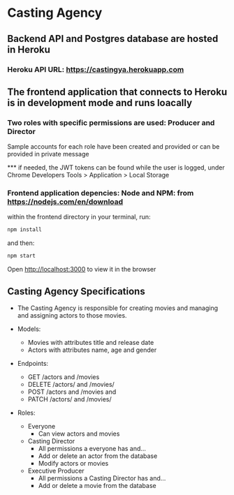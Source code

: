 # Casting Agency

## Backend API and Postgres database are hosted in Heroku

### Heroku API URL: https://castingya.herokuapp.com

## The frontend application that connects to Heroku is in development mode and runs loacally

### Two roles with specific permissions are used: Producer and Director

Sample accounts for each role have been created and provided or can be provided in private message

*** if needed, the JWT tokens can be found while the user is logged, under Chrome Developers Tools > Application > Local Storage

### Frontend application depencies: Node and NPM: from https://nodejs.com/en/download

within the frontend directory in your terminal, run:

```bash
npm install
```
and then:

```bash
npm start
```
Open [http://localhost:3000](http://localhost:3000) to view it in the browser

## Casting Agency Specifications

* The Casting Agency is responsible for creating movies and managing and assigning actors to those movies.

* Models:

  * Movies with attributes title and release date
  * Actors with attributes name, age and gender
* Endpoints:
  * GET /actors and /movies
  * DELETE /actors/ and /movies/
  * POST /actors and /movies and
  * PATCH /actors/ and /movies/
* Roles:
  * Everyone
    * Can view actors and movies
  * Casting Director
    * All permissions a everyone has and…
    * Add or delete an actor from the database
    * Modify actors or movies
  * Executive Producer
    * All permissions a Casting Director has and…
    * Add or delete a movie from the database
